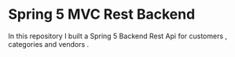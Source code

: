 # Spring 5 MVC Rest Backend

In this repository I built a Spring 5 Backend Rest Api for customers , categories and vendors . 